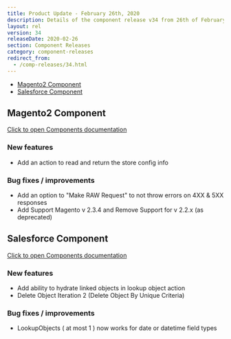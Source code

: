 ```yaml
---
title: Product Update - February 26th, 2020
description: Details of the component release v34 from 26th of February 2020
layout: rel
version: 34
releaseDate: 2020-02-26
section: Component Releases
category: component-releases
redirect_from:
  - /comp-releases/34.html
---
```


*   [Magento2 Component](#magento2-component)
*   [Salesforce Component](#salesforce-component)


## Magento2 Component

[Click to open Components documentation](/components/magento2/)

### New features

* Add an action to read and return the store config info

### Bug fixes / improvements

* Add an option to "Make RAW Request" to not throw errors on 4XX & 5XX responses
* Add Support Magento v 2.3.4 and Remove Support for v 2.2.x (as deprecated)

## Salesforce Component

[Click to open Components documentation](/components/salesforce/)

### New features

* Add ability to hydrate linked objects in lookup object action
* Delete Object Iteration 2 (Delete Object By Unique Criteria)

### Bug fixes / improvements

* LookupObjects ( at most 1 ) now works for date or datetime field types
